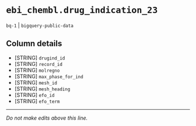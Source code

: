 # `ebi_chembl.drug_indication_23`
`bq-1` | `bigquery-public-data`

## Column details
* [STRING]    `drugind_id`
* [STRING]    `record_id`
* [STRING]    `molregno`
* [STRING]    `max_phase_for_ind`
* [STRING]    `mesh_id`
* [STRING]    `mesh_heading`
* [STRING]    `efo_id`
* [STRING]    `efo_term`

-------------------------------------------------------------------------------
*Do not make edits above this line.*

